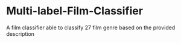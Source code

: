 # Multi-label-Film-Classifier
A film classifier able to classify 27 film genre based on the provided description
